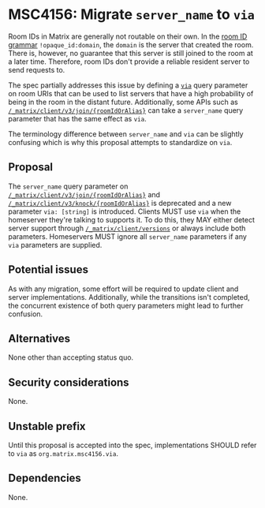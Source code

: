 # MSC4156: Migrate `server_name` to `via`

Room IDs in Matrix are generally not routable on their own. In the [room ID grammar] `!opaque_id:domain`,
the `domain` is the server that created the room. There is, however, no guarantee that this server is
still joined to the room at a later time. Therefore, room IDs don't provide a reliable resident server
to send requests to.

The spec partially addresses this issue by defining a [`via`] query parameter on room URIs that can be
used to list servers that have a high probability of being in the room in the distant future. Additionally,
some APIs such as [`/_matrix/client/v3/join/{roomIdOrAlias}`] can take a `server_name` query parameter
that has the same effect as `via`.

The terminology difference between `server_name` and `via` can be slightly confusing which is why this
proposal attempts to standardize on `via`.


## Proposal

The `server_name` query parameter on [`/_matrix/client/v3/join/{roomIdOrAlias}`] and
[`/_matrix/client/v3/knock/{roomIdOrAlias}`] is deprecated and a new parameter `via: [string]` is
introduced. Clients MUST use `via` when the homeserver they're talking to supports it. To do this, they
MAY either detect server support through [`/_matrix/client/versions`] or always include both parameters.
Homeservers MUST ignore all `server_name` parameters if any `via` parameters are supplied.


## Potential issues

As with any migration, some effort will be required to update client and server implementations. Additionally,
while the transitions isn't completed, the concurrent existence of both query parameters might lead to further
confusion.


## Alternatives

None other than accepting status quo.


## Security considerations

None.


## Unstable prefix

Until this proposal is accepted into the spec, implementations SHOULD refer to `via` as `org.matrix.msc4156.via`.


## Dependencies

None.


[room ID grammar]: https://spec.matrix.org/v1.10/appendices/#room-ids
[`via`]: https://spec.matrix.org/v1.10/appendices/#routing
[`/_matrix/client/v3/join/{roomIdOrAlias}`]: https://spec.matrix.org/v1.10/client-server-api/#post_matrixclientv3joinroomidoralias
[`/_matrix/client/v3/knock/{roomIdOrAlias}`]: https://spec.matrix.org/v1.10/client-server-api/#post_matrixclientv3knockroomidoralias
[`/_matrix/client/versions`]: https://spec.matrix.org/v1.10/client-server-api/#get_matrixclientversions
